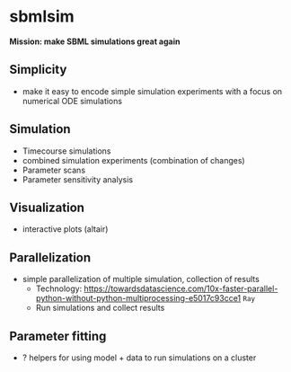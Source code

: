 # sbmlsim

**Mission: make SBML simulations great again**

## Simplicity
- make it easy to encode simple simulation experiments with a focus
    on numerical ODE simulations 

## Simulation
- Timecourse simulations
- combined simulation experiments (combination of changes)
- Parameter scans
- Parameter sensitivity analysis

## Visualization
- interactive plots (altair)

## Parallelization
-  simple parallelization of multiple simulation, collection of results
    - Technology: https://towardsdatascience.com/10x-faster-parallel-python-without-python-multiprocessing-e5017c93cce1
        `Ray`
    - Run simulations and collect results

## Parameter fitting
- ? helpers for using model + data to run simulations on a cluster

